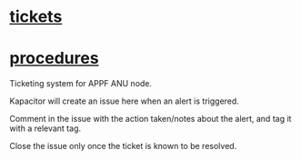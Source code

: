 # [tickets](https://github.com/appf-anu/tickets/issues)

# [procedures](https://github.com/appf-anu/tickets/wiki/Procedures)

Ticketing system for APPF ANU node.

Kapacitor will create an issue here when an alert is triggered.

Comment in the issue with the action taken/notes about the alert, and tag it with a relevant tag.

Close the issue only once the ticket is known to be resolved.
